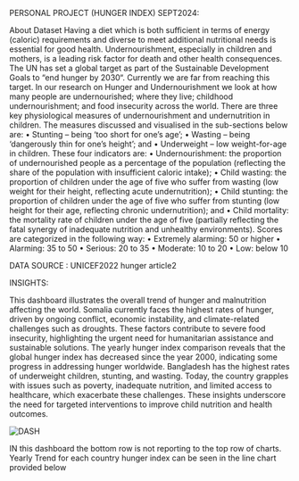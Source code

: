 PERSONAL PROJECT (HUNGER INDEX) SEPT2024:

About Dataset
Having a diet which is both sufficient in terms of energy (caloric) requirements and diverse to meet additional nutritional needs is essential for good health. Undernourishment, especially in children and mothers, is a leading risk factor for death and other health consequences.
The UN has set a global target as part of the Sustainable Development Goals to “end hunger by 2030“. Currently we are far from reaching this target.
In our research on Hunger and Undernourishment we look at how many people are undernourished; where they live; childhood undernourishment; and food insecurity across the world.
There are three key physiological measures of undernourishment and undernutrition in children. The measures discussed and visualised in the sub-sections below are:
•	Stunting – being ‘too short for one’s age’;
•	Wasting – being ‘dangerously thin for one’s height’; and
•	Underweight – low weight-for-age in children.
These four indicators are:
•	Undernourishment: the proportion of undernourished people as a percentage of the population (reflecting the share of the population with insufficient caloric intake);
•	Child wasting: the proportion of children under the age of five who suffer from wasting (low weight for their height, reflecting acute undernutrition);
•	Child stunting: the proportion of children under the age of five who suffer from stunting (low height for their age, reflecting chronic undernutrition); and
•	Child mortality: the mortality rate of children under the age of five (partially reflecting the fatal synergy of inadequate nutrition and unhealthy environments).
Scores are categorized in the following way:
•	Extremely alarming: 50 or higher
•	Alarming: 35 to 50
•	Serious: 20 to 35
•	Moderate: 10 to 20
•	Low: below 10

DATA SOURCE : UNICEF2022 hunger article2

 


INSIGHTS:

This dashboard illustrates the overall trend of hunger and malnutrition affecting the world.
Somalia currently faces the highest rates of hunger, driven by ongoing conflict, economic instability, and climate-related challenges such as droughts. 
These factors contribute to severe food insecurity, highlighting the urgent need for humanitarian assistance and sustainable solutions.
The yearly hunger index comparison reveals that the global hunger index has decreased since the year 2000, indicating some progress in addressing hunger worldwide.
Bangladesh has the highest rates of underweight children, stunting, and wasting. Today, the country grapples with issues such as poverty, inadequate nutrition, and limited access to healthcare, which exacerbate these challenges. 
These insights underscore the need for targeted interventions to improve child nutrition and health outcomes.



![DASH](https://github.com/user-attachments/assets/21c61b63-ddba-472a-88ef-613d184df277)

IN this dashboard the bottom row is not reporting to the top row of charts.
Yearly Trend for each country hunger index can be seen in the line chart provided below
